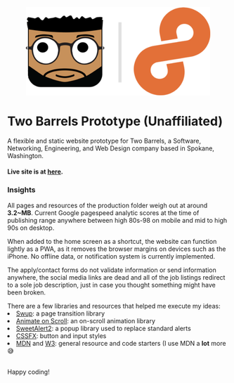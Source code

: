 <p align="center"><img width="420" alt="superbarrels" src="https://raw.githubusercontent.com/supertyrelle/two-barrels/master/github-top.png"></p>

<h1 align="">Two Barrels Prototype (Unaffiliated)</h1>
<p align="">A flexible and static website prototype for Two Barrels, a Software, Networking, Engineering, and Web Design company based in Spokane, Washington.<p>
<h4>Live site is at <a target="_blank" href="https://shuffo.com>https://shuffo.com</a>.</h4>
<p>The idea behind this project was to re-imagine this brand's web presence by centering the main colors/theme around an original illustration and also display the skills and overall methods that I bring to front-end development.</p>
<p>I created this project using HTML, SCSS (no frameworks) and vanilla javascript, in tandem with Parcel as my bundler of choice. The website itself is hosted through DigitalOcean on a standard LAMP-stack droplet.</p>
<h4>Quick shoutout to Zach Thomson for making an amazing illustration that features the Monroe Street Bridge! He's a UX Designer, check out this work <a target="_blank" href="https://dribbble.com/zthomsondesigns">here</a>.</h4>
<h3>Insights</h3>
<p>All pages and resources of the production folder weigh out at around <strong>3.2~MB</strong>. Current Google pagespeed analytic scores at the time of publishing range anywhere between high 80s-98 on mobile and mid to high 90s on desktop.</p>
<p>When added to the home screen as a shortcut, the website can function lightly as a PWA, as it removes the browser margins on devices such as the iPhone. No offline data, or notification system is currently implemented.</p>
<p>The apply/contact forms do not validate information or send information anywhere, the social media links are dead and all of the job listings redirect to a sole job description, just in case you thought something might have been broken.</p>
There are a few libraries and resources that helped me execute my ideas:
<li><a target="_blank" href="https://swup.js.org/">Swup</a>: a page transition library</li> 
<li><a target="_blank" href="https://michalsnik.github.io/aos/">Animate on Scroll</a>: an on-scroll animation library</li>
<li><a target="_blank" href="https://sweetalert2.github.io/">SweetAlert2</a>: a popup library used to replace standard alerts</li>
<li><a target="_blank" href="https://cssfx.dev/">CSSFX</a>: button and input styles</li>
<li><a target="_blank" href="https://developer.mozilla.org/en-US/">MDN</a> and <a target="_blank" href="https://www.w3schools.com/">W3</a>: general resource and code starters (I use MDN a <strong>lot</strong> more 😅</li>
<br>
<p>Happy coding!</p>
